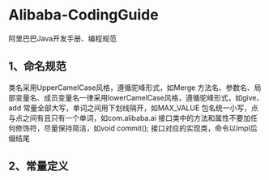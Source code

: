 ﻿# Alibaba-CodingGuide
阿里巴巴Java开发手册、编程规范

## 1、命名规范
类名采用UpperCamelCase风格，遵循驼峰形式，如Merge
方法名、参数名、局部变量名、成员变量名一律采用lowerCamelCase风格，遵循驼峰形式，如give、add
常量全部大写，单词之间用下划线隔开，如MAX_VALUE
包名统一小写，点与点之间有且只有一个单词，如com.alibaba.ai
接口类中的方法和属性不要加任何修饰符，尽量保持简洁，如void commit();
接口对应的实现类，命令以Impl后缀结尾

## 2、常量定义